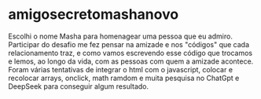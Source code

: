 # amigosecretomashanovo
Escolhi o nome Masha para homenagear uma pessoa que eu admiro.  Participar do desafio me fez pensar na amizade e nos "códigos" que cada relacionamento traz, e como vamos escrevendo esse código que trocamos e lemos, ao longo da vida, com as pessoas com quem a amizade acontece.
Foram várias tentativas de integrar o html com o javascript, colocar e recolocar arrays, onclick, math ramdom e muita pesquisa no ChatGpt e DeepSeek para conseguir algum resultado.
